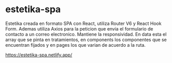 # estetika-spa
Estetika creada en formato SPA con React, utiliza Router V6 y React Hook Form. Ademas utiliza Axios para la peticion que envia el formulario de contacto a un correo electronico. Mantiene la responsividad. En data esta el array que se pinta en tratamientos, en components los componentes que se encuentran fijados y en pages los que varian de acuerdo a la ruta. 

https://estetika-spa.netlify.app/
